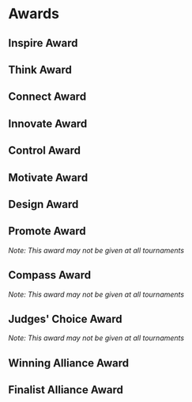 # Awards

## Inspire Award

## Think Award

## Connect Award

## Innovate Award

## Control Award

## Motivate Award

## Design Award

## Promote Award
*Note: This award may not be given at all tournaments*  

## Compass Award
*Note: This award may not be given at all tournaments*  

## Judges' Choice Award
*Note: This award may not be given at all tournaments*  

## Winning Alliance Award

## Finalist Alliance Award